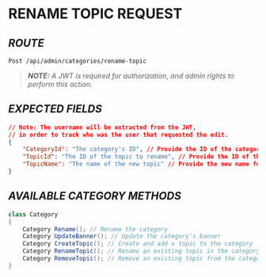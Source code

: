 # RENAME TOPIC REQUEST

## *ROUTE*

```http
Post /api/admin/categories/rename-topic
```

>***NOTE:** A JWT is required for authorization, and admin rights to perform this action.*

## *EXPECTED FIELDS*

```json
// Note: The username will be extracted from the JWT,
// in order to track who was the user that requested the edit.
{
    "CategoryId": "The category's ID", // Provide the ID of the category to rename a topic in it
    "TopicId": "The ID of the topic to rename", // Provide the ID of the topic to rename
    "TopicName": "The name of the new topic" // Provide the new name for the topic
}
```

## *AVAILABLE CATEGORY METHODS*

```cs
class Category
{
    Category Rename(); // Rename the category
    Category UpdateBanner(); // Update the category's banner
    Category CreateTopic(); // Create and add a topic to the category
    Category RenameTopic(); // Rename an existing topic in the category
    Category RemoveTopic(); // Remove an existing topic from the category
}
```
